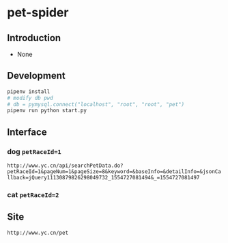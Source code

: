 # pet-spider

## Introduction

- None

## Development

```sh
pipenv install
# modify db pwd 
# db = pymysql.connect("localhost", "root", "root", "pet")
pipenv run python start.py
```

## Interface

### dog `petRaceId=1`

`http://www.yc.cn/api/searchPetData.do?petRaceId=1&pageNum=1&pageSize=8&keyword=&baseInfo=&detailInfo=&jsonCallback=jQuery11130879826298049732_1554727081494&_=1554727081497`

### cat `petRaceId=2`

## Site

`http://www.yc.cn/pet`

